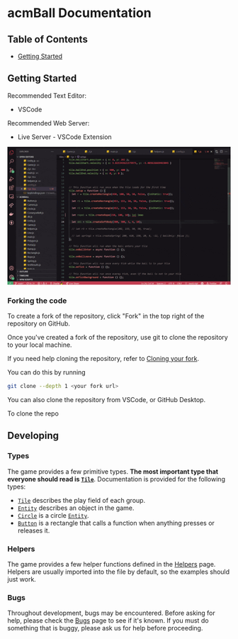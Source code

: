 # acmBall Documentation

## Table of Contents

- [Getting Started](#Getting-Started)

## Getting Started

Recommended Text Editor:

- VSCode

Recommended Web Server:

- Live Server - VSCode Extension

![](./images/installLiveServer.gif)

### Forking the code

To create a fork of the repository, click "Fork" in the top right of the
repository on GitHub.

Once you've created a fork of the repository, use git to clone the repository to
your local machine.

If you need help cloning the repository, refer to [Cloning your
fork](./cloningYourFork.md).

You can do this by running

```bash
git clone --depth 1 <your fork url>
```

You can also clone the repository from VSCode, or GitHub Desktop.

To clone the repo

## Developing

### Types

The game provides a few primitive types. **The most important type that everyone
should read is [`Tile`](Tile.md)**. Documentation is provided for the following
types:

- [`Tile`](Tile.md) describes the play field of each group.
- [`Entity`](Entity.md) describes an object in the game.
- [`Circle`](Circle.md) is a circle [`Entity`](Entity.md).
- [`Button`](Button.md) is a rectangle that calls a function when anything
  presses or releases it.

### Helpers

The game provides a few helper functions defined in the [Helpers](helpers.md)
page. Helpers are usually imported into the file by default, so the examples
should just work.

### Bugs

Throughout development, bugs may be encountered. Before asking for help, please
check the [Bugs](Bugs.md) page to see if it's known. If you must do something
that is buggy, please ask us for help before proceeding.
